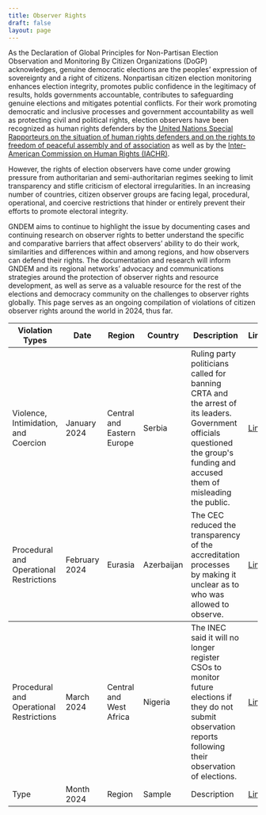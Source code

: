 ```yaml
---
title: Observer Rights
draft: false
layout: page
---
```


As the Declaration of Global Principles for Non-Partisan Election Observation and Monitoring By Citizen Organizations (DoGP) acknowledges, genuine democratic elections are the peoples’ expression of sovereignty and a right of citizens. Nonpartisan citizen election monitoring enhances election integrity, promotes public confidence in the legitimacy of results, holds governments accountable, contributes to safeguarding genuine elections and mitigates potential conflicts. For their work promoting democratic and inclusive processes and government accountability as well as protecting civil and political rights, election observers have been recognized as human rights defenders by the [United Nations Special Rapporteurs on the situation of human rights defenders and on the rights to freedom of peaceful assembly and of association](https://srdefenders.org/information/the-situation-of-election-observers-as-human-rights-defenders%ef%bf%bc/ "United Nations Special Rapporteurs on the situation of human rights defenders and on the rights to freedom of peaceful assembly and of association") as well as by the [Inter-American Commission on Human Rights (IACHR)](https://www.oas.org/en/IACHR/jsForm/?File=/en/iachr/media_center/PReleases/2024/112.asp "Inter-American Commission on Human Rights (IACHR)").

However, the rights of election observers have come under growing pressure from authoritarian and semi-authoritarian regimes seeking to limit transparency and stifle criticism of electoral irregularities. In an increasing number of countries, citizen observer groups are facing legal, procedural, operational, and coercive restrictions that hinder or entirely prevent their efforts to promote electoral integrity. 

GNDEM aims to continue to highlight the issue by documenting cases and continuing research on observer rights to better understand the specific and comparative barriers that affect observers’ ability to do their work, similarities and differences within and among regions, and how observers can defend their rights. The documentation and research will inform GNDEM and its regional networks’ advocacy and communications strategies around the protection of observer rights and resource development, as well as serve as a valuable resource for the rest of the elections and democracy community on the challenges to observer rights globally. This page serves as an ongoing compilation of violations of citizen observer rights around the world in 2024, thus far. 

<table id="obs_rights_table">
  <thead>
    <tr>
      <th>Violation Types</th>
      <th>Date</th>
      <th>Region</th>
      <th>Country</th>
      <th>Description</th>
      <th>Link</th>
    </tr>
  </thead>
 <tbody>
  <tr>
    <td>Violence, Intimidation, and Coercion</td>
    <td>January 2024</td>
    <td>Central and Eastern Europe</td>
    <td>Serbia</td>
    <td>Ruling party politicians called for banning CRTA and the arrest of its leaders. Government officials questioned the group's funding and accused them of misleading the public. </td>
    <td><a href="https://gndem.org/stories/gndem-solidarity-statement-serbia-crta/">Link</a></td>
    </tr>
  <tr>
    <td>Procedural and Operational Restrictions</td>
    <td>February 2024</td>
    <td>Eurasia</td>
    <td>Azerbaijan</td>
    <td>The CEC reduced the transparency of the accreditation processes by making it unclear as to who was allowed to observe.</td>
    <td><a href="https://smdtaz.org/smdt-7-fevral-2024-cu-ild%c9%99-kecirilmis-novb%c9%99d%c9%99nk%c9%99nar-prezident-seckisinin-musahid%c9%99l%c9%99rinin-n%c9%99tic%c9%99l%c9%99rin%c9%99-dair-ilkin-r%c9%99yini-aciqlayib/">Link</a></td>
    </tr>
    </tbody>
    <td>Procedural and Operational Restrictions</td>
    <td>March 2024</td>
    <td>Central and West Africa</td>
    <td>Nigeria</td>
    <td>The INEC said it will no longer register CSOs to monitor future elections if they do not submit observation reports following their observation of elections. </td>
    <td><a href="https://www.premiumtimesng.com/news/top-news/679303-inec-threatens-to-bar-some-csos-from-monitoring-future-elections.html?tztc=1">Link</a></td>
    </tr>
  <tr>
    <td>Type</td>
    <td>Month 2024</td>
    <td>Region</td>
    <td>Sample</td>
    <td>Description</td>
    <td><a href="https://www.reuters.com">Link</a></td>
    </tr>
    </tbody>
</table>
